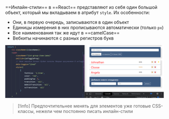 
==Инлайн-стили== в ==React== представляют из себя один большой объект, который мы вкладываем в атрибут `style`. 
Их особенности:
- Они, в первую очередь, записываются в один объект
- Единицы измерения в них прописываются автоматически (только `px`)
- Все наименования так же идут в ==camelCase==
- Вебкиты начинаются с разных регистров букв

![](_png/b1ecc7749284d2aa6252b59a2e51f500.png)

>[!info] Предпочтительнее менять для элементов уже готовые CSS-классы, нежели чем постоянно писать инлайн-стили